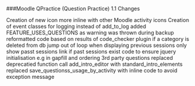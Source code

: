 ###Moodle QPractice (Question Practice) 1.1 Changes

Creation of new icon more inline with other Moodle activity icons
Creation of event classes for logging instead of add_to_log
added FEATURE_USES_QUESTIONS as warning was thrown during backup
reformatted code based on results of code_checker plugin
if a category is deleted from db jump out of loop when displaying previous sessions
only show passt sessions link if past sessions exist
code to ensure jquery initialisation e.g in gapfill and ordering 3rd party questions
replaced deprecatied function call add_intro_editor with standard_intro_elements
replaced save_questionss_usage_by_activity with inline code to avoid exception message



